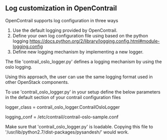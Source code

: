 Log customization in OpenContrail
--------------------------------

OpenContrail supports log configuration in three ways
 1. Use the default logging provided by OpenContrail.
 2. Define your own log configuration file using based on the python logging
    https://docs.python.org/2/library/logging.config.html#module-logging.config
 3. Define new logging mechanism by implementing a new logger.
 
 
 The file 'contrail_oslo_logger.py' defines a logging mechanism by using the
 oslo logging.
 
 Using this approach, the user can use the same logging format used in other OpenStack components.
 
 To use 'contrail_oslo_logger.py' in your setup define the below parameters in
 the default section of your contrail configuration files
 
 logger_class = contrail_oslo_logger.ContrailOsloLogger
 
 logging_conf = /etc/contrail/contrail-oslo-sample.conf
 
 
Make sure that 'contrail_oslo_logger.py' is loadable.
Copying this file to '/usr/lib/python2.7/dist-packages/pysandesh/'
would work.



